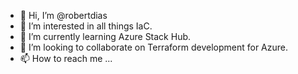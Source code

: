 - 👋 Hi, I’m @robertdias
- 👀 I’m interested in all things IaC.
- 🌱 I’m currently learning Azure Stack Hub.
- 💞️ I’m looking to collaborate on Terraform development for Azure.
- 📫 How to reach me ...

<!---
robertdias/robertdias is a ✨ special ✨ repository because its `README.md` (this file) appears on your GitHub profile.
You can click the Preview link to take a look at your changes.
--->
